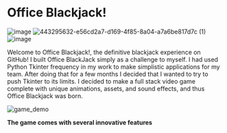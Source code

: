 # Office Blackjack!
![image](https://github.com/user-attachments/assets/d4b43f65-859f-4fb0-a4e5-7d320e373b22) ![443295632-e56cd2a7-d169-4f85-8a04-a7a6be817d7c (1)](https://github.com/user-attachments/assets/d9dcbabb-2608-457a-a071-9cce3cad5d3f) ![image](https://github.com/user-attachments/assets/e7ee561e-82d7-4771-903b-69d624d3db24)



Welcome to Office Blackjack!, the definitive blackjack experience on GitHub! I built Office BlackJack simply as a challenge to myself. I had used Python Tkinter frequency in my work to make simplistic applications for my team. After doing that for a few months I decided that I wanted to try to push Tkinter to its limits. I decided to make a full stack video game complete with unique animations, assets, and sound effects, and thus Office Blackjack was born.

![game_demo](https://github.com/user-attachments/assets/e197b0e4-36f5-43ea-8e1f-e6ebdbb1c5a4)

**The game comes with several innovative features** 


